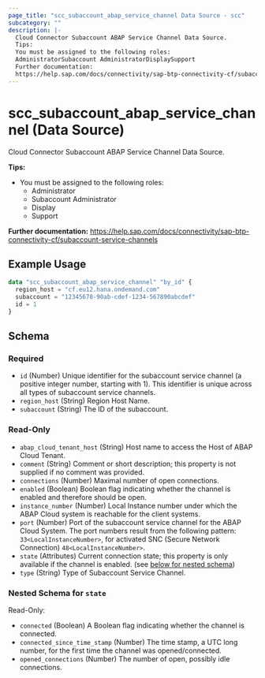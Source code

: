 ```yaml
---
page_title: "scc_subaccount_abap_service_channel Data Source - scc"
subcategory: ""
description: |-
  Cloud Connector Subaccount ABAP Service Channel Data Source.
  Tips:
  You must be assigned to the following roles:
  AdministratorSubaccount AdministratorDisplaySupport
  Further documentation:
  https://help.sap.com/docs/connectivity/sap-btp-connectivity-cf/subaccount-service-channels
---
```


# scc_subaccount_abap_service_channel (Data Source)

Cloud Connector Subaccount ABAP Service Channel Data Source.
				
__Tips:__
* You must be assigned to the following roles:
	* Administrator
	* Subaccount Administrator
	* Display
	* Support

__Further documentation:__
<https://help.sap.com/docs/connectivity/sap-btp-connectivity-cf/subaccount-service-channels>

## Example Usage

```terraform
data "scc_subaccount_abap_service_channel" "by_id" {
  region_host = "cf.eu12.hana.ondemand.com"
  subaccount = "12345678-90ab-cdef-1234-567890abcdef"
  id = 1
}
```

<!-- schema generated by tfplugindocs -->
## Schema

### Required

- `id` (Number) Unique identifier for the subaccount service channel (a positive integer number, starting with 1). This identifier is unique across all types of subaccount service channels.
- `region_host` (String) Region Host Name.
- `subaccount` (String) The ID of the subaccount.

### Read-Only

- `abap_cloud_tenant_host` (String) Host name to access the Host of ABAP Cloud Tenant.
- `comment` (String) Comment or short description; this property is not supplied if no comment was provided.
- `connections` (Number) Maximal number of open connections.
- `enabled` (Boolean) Boolean flag indicating whether the channel is enabled and therefore should be open.
- `instance_number` (Number) Local Instance number under which the ABAP Cloud system is reachable for the client systems.
- `port` (Number) Port of the subaccount service channel for the ABAP Cloud System. The port numbers result from the following pattern: `33<LocalInstanceNumber>`, for activated SNC (Secure Network Connection) `48<LocalInstanceNumber>`.
- `state` (Attributes) Current connection state; this property is only available if the channel is enabled. (see [below for nested schema](#nestedatt--state))
- `type` (String) Type of Subaccount Service Channel.

<a id="nestedatt--state"></a>
### Nested Schema for `state`

Read-Only:

- `connected` (Boolean) A Boolean flag indicating whether the channel is connected.
- `connected_since_time_stamp` (Number) The time stamp, a UTC long number, for the first time the channel was opened/connected.
- `opened_connections` (Number) The number of open, possibly idle connections.

